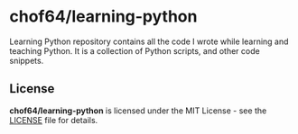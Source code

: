 # chof64/learning-python

Learning Python repository contains all the code I wrote while learning and teaching Python. It is a collection of Python scripts, and other code snippets.

## License

**chof64/learning-python** is licensed under the MIT License - see the [LICENSE](LICENSE) file for details.
